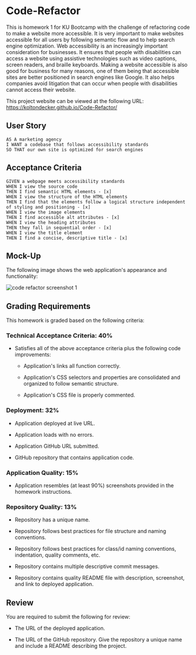 # Code-Refactor
This is homework 1 for KU Bootcamp with the challenge of refactoring code to make a website more accessible. It is very important to make websites accessible for all users by following semantic flow and to help search engine optimization. 
Web accessibility is an increasingly important consideration for businesses. It ensures that people with disabilities can access a website using assistive technologies such as video captions, screen readers, and braille keyboards. Making a website accessible is also good for business for many reasons, one of them being that accessible sites are better positioned in search engines like Google. It also helps companies avoid litigation that can occur when people with disabilities cannot access their website.

This project website can be viewed at the following URL: https://koltondecker.github.io/Code-Refactor/

## User Story

```
AS A marketing agency
I WANT a codebase that follows accessibility standards
SO THAT our own site is optimized for search engines
```

## Acceptance Criteria

```
GIVEN a webpage meets accessibility standards
WHEN I view the source code
THEN I find semantic HTML elements - [x]
WHEN I view the structure of the HTML elements
THEN I find that the elements follow a logical structure independent of styling and positioning - [x]
WHEN I view the image elements
THEN I find accessible alt attributes - [x]
WHEN I view the heading attributes
THEN they fall in sequential order - [x]
WHEN I view the title element
THEN I find a concise, descriptive title - [x]
```

## Mock-Up

The following image shows the web application's appearance and functionality:

![code refactor screenshot 1](assets/images/Code-Refactor.png)

## Grading Requirements

This homework is graded based on the following criteria: 

### Technical Acceptance Criteria: 40%

* Satisfies all of the above acceptance criteria plus the following code improvements:

  * Application's links all function correctly.

  * Application's CSS selectors and properties are consolidated and organized to follow semantic structure.

  * Application's CSS file is properly commented.

### Deployment: 32%

* Application deployed at live URL.

* Application loads with no errors.

* Application GitHub URL submitted.

* GitHub repository that contains application code.

### Application Quality: 15%

* Application resembles (at least 90%) screenshots provided in the homework instructions.

### Repository Quality: 13%

* Repository has a unique name.

* Repository follows best practices for file structure and naming conventions.

* Repository follows best practices for class/id naming conventions, indentation, quality comments, etc.

* Repository contains multiple descriptive commit messages.

* Repository contains quality README file with description, screenshot, and link to deployed application.

## Review

You are required to submit the following for review:

* The URL of the deployed application.

* The URL of the GitHub repository. Give the repository a unique name and include a README describing the project.


